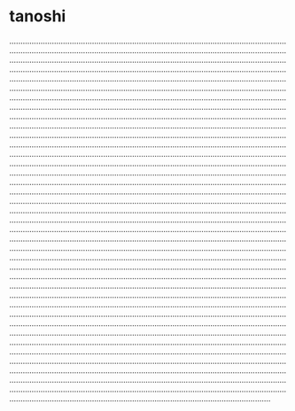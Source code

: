 # tanoshi
.............................................................................................................................................................................................................................................................................................................................................................................................................................................................................................................................................................................................................................................................................................................................................................................................................................................................................................................................................................................................................................................................................................................................................................................................................................................................................................................................................................................................................................................................................................................................................................................................................................................................................................................................................................................................................................................................................................................................................................................................................................................................................................................................................................................................................................................................................................................................................................................................................................................................................................................................................................................................................................................................................................................................................................................................................................................................................................................................................................................................................................................................................................................................................................................................................................................................................................................................................................................................................................................................................................................................................................................................................................................................................................................................................................................................................................................................................................................................................................................................................................................................................................................................................................................................................................................................................................................................................................................................................................................................................................................................................................................................................................................................................................................................................................................................................................................................................................................................................................................................................................